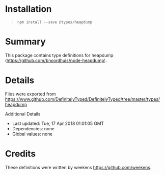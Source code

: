 # Installation
> `npm install --save @types/heapdump`

# Summary
This package contains type definitions for heapdump (https://github.com/bnoordhuis/node-heapdump).

# Details
Files were exported from https://www.github.com/DefinitelyTyped/DefinitelyTyped/tree/master/types/heapdump

Additional Details
 * Last updated: Tue, 17 Apr 2018 01:01:05 GMT
 * Dependencies: none
 * Global values: none

# Credits
These definitions were written by weekens <https://github.com/weekens>.
